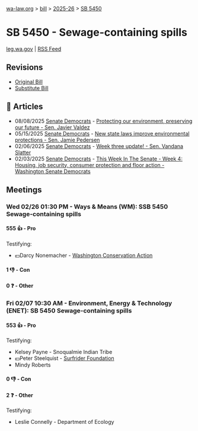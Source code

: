 [wa-law.org](/) > [bill](/bill/) > [2025-26](/bill/2025-26/) > [SB 5450](/bill/2025-26/sb/5450/)

# SB 5450 - Sewage-containing spills
[leg.wa.gov](https://app.leg.wa.gov/billsummary?BillNumber=5450&Year=2025&Initiative=false) | [RSS Feed](./rss.xml)

## Revisions
* [Original Bill](1/)
* [Substitute Bill](S/)

## 📰 Articles
* 08/08/2025 [Senate Democrats](/org/senate_democrats/) - [Protecting our environment, preserving our future - Sen. Javier Valdez](https://senatedemocrats.wa.gov/valdez/2025/08/08/protecting-our-environment-preserving-our-future/#:~:text=SB%205450)
* 05/15/2025 [Senate Democrats](/org/senate_democrats/) - [New state laws improve environmental protections - Sen. Jamie Pedersen](https://senatedemocrats.wa.gov/pedersen/2025/05/15/new-state-laws-improve-environmental-protections/#:~:text=SB%205450)
* 02/06/2025 [Senate Democrats](/org/senate_democrats/) - [Week three update! - Sen. Vandana Slatter](https://senatedemocrats.wa.gov/slatter/2025/02/06/week-three-update/#:~:text=SB%205450,)
* 02/03/2025 [Senate Democrats](/org/senate_democrats/) - [This Week In The Senate - Week 4: Housing, job security, consumer protection and floor action - Washington Senate Democrats](https://senatedemocrats.wa.gov/blog/2025/02/02/this-week-in-the-senate-week-4-housing-job-security-consumer-protection-and-floor-action/#:~:text=Senate%20Bill%205450)

## Meetings
### Wed 02/26 01:30 PM - Ways & Means (WM): SSB 5450 Sewage-containing spills
#### 555 👍 - Pro
Testifying:
* 💵Darcy Nonemacher - [Washington Conservation Action](/org/washington_conservation_action/)

#### 1 👎 - Con

#### 0 ❓ - Other

### Fri 02/07 10:30 AM - Environment, Energy & Technology (ENET): SB 5450 Sewage-containing spills
#### 553 👍 - Pro
Testifying:
* Kelsey Payne - Snoqualmie Indian Tribe
* 💵Peter Steelquist - [Surfrider Foundation](/org/surfrider_foundation/)
* Mindy Roberts

#### 0 👎 - Con

#### 2 ❓ - Other
Testifying:
* Leslie Connelly - Department of Ecology
